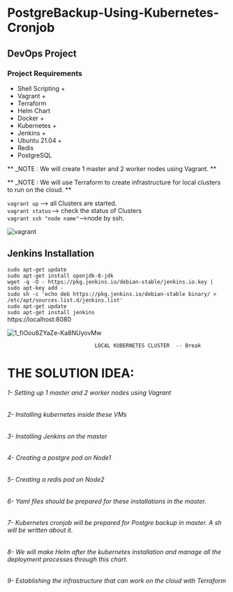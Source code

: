 # PostgreBackup-Using-Kubernetes-Cronjob
## DevOps Project

### Project Requirements

+ Shell Scripting +
+ Vagrant +
+ Terraform
+ Helm Chart
+ Docker +
+ Kubernetes +
+ Jenkins +
+ Ubuntu 21.04 +
+ Redis
+ PostgreSQL

** _NOTE : We will create 1 master and 2 worker nodes using Vagrant. **

** _NOTE : We will use Terraform to create infrastructure for local clusters to run on the cloud. **

`vagrant up` --> all Clusters are started.<br>
`vagrant status`--> check the status of Clusters<br> 
`vagrant ssh "node name"`-->node by ssh.<br>

![vagrant](https://user-images.githubusercontent.com/42733209/169891496-9482b253-401b-4c9e-9487-96e804f5e1da.png)


## Jenkins Installation 
`sudo apt-get update`<br>
`sudo apt-get install openjdk-8-jdk`<br>
`wget -q -O - https://pkg.jenkins.io/debian-stable/jenkins.io.key | sudo apt-key add -`<br>
`sudo sh -c 'echo deb https://pkg.jenkins.io/debian-stable binary/ > /etc/apt/sources.list.d/jenkins.list'`<br>
`sudo apt-get update`<br>
`sudo apt-get install jenkins`<br>
https://localhost:8080

![1_fiOou8ZYaZe-Ka8NUyovMw](https://user-images.githubusercontent.com/42733209/169891698-0469019b-d39f-4775-acdc-12db2a33d819.png)



                                LOCAL KUBERNETES CLUSTER  -- Break 
                               
# THE SOLUTION IDEA: 
###### 1- Setting up 1 master and 2 worker nodes using Vagrant
###### 2- Installing kubernetes inside these VMs
###### 3- Installing Jenkins on the master
###### 4- Creating a postgre pod on Node1
###### 5- Creating a redis pod on Node2
###### 6- Yaml files should be prepared for these installations in the master.
###### 7- Kubernetes cronjob will be prepared for Postgre backup in master. A sh will be written about it.
###### 8- We will make Helm after the kubernetes installation and manage all the deployment processes through this chart.
###### 9- Establishing the infrastructure that can work on the cloud with Terraform





